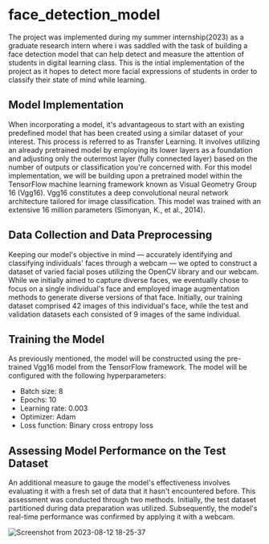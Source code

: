 # face_detection_model

The project was implemented during my summer internship(2023) as a graduate research intern where i was saddled with the task of building a face detection model that can help detect and measure the attention of students in digital learning class. This is the intial implementation of the project as it hopes to detect more facial expressions of students in order to  classify their state of mind while learning. 

## Model Implementation 

When incorporating a model, it's advantageous to start with an existing predefined model that has been created using a similar dataset of your interest. This process is referred to as Transfer Learning. It involves utilizing an already pretrained model by employing its lower layers as a foundation and adjusting only the outermost layer (fully connected layer) based on the number of outputs or classification you're concerned with. For this model implementation, we will be building upon a pretrained model within the TensorFlow machine learning framework known as Visual Geometry Group 16 (Vgg16). Vgg16 constitutes a deep convolutional neural network architecture tailored for image classification. This model was trained with an extensive 16 million parameters (Simonyan, K., et al., 2014). 

## Data Collection and Data Preprocessing 

Keeping our model's objective in mind — accurately identifying and classifying individuals' faces through a webcam — we opted to construct a dataset of varied facial poses utilizing the OpenCV library and our webcam. While we initially aimed to capture diverse faces, we eventually chose to focus on a single individual's face and employed image augmentation methods to generate diverse versions of that face. Initially, our training dataset comprised 42 images of this individual's face, while the test and validation datasets each consisted of 9 images of the same individual. 

## Training the Model 

As previously mentioned, the model will be constructed using the pre-trained Vgg16 model from the TensorFlow framework. The model will be configured with the following hyperparameters: 

- Batch size: 8 
- Epochs: 10 
- Learning rate: 0.003 
- Optimizer: Adam 
- Loss function: Binary cross entropy loss


## Assessing Model Performance on the Test Dataset 

An additional measure to gauge the model's effectiveness involves evaluating it with a fresh set of data that it hasn't encountered before. This assessment was conducted through two methods. Initially, the test dataset partitioned during data preparation was utilized. Subsequently, the model's real-time performance was confirmed by applying it with a webcam. 

![Screenshot from 2023-08-12 18-25-37](https://github.com/aljebraschool/face_detection_model/assets/48502023/c1de4e05-d66a-4be5-a62c-d6165df12860)





